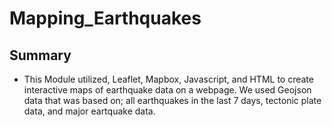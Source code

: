 # Mapping_Earthquakes
## Summary
- This Module utilized, Leaflet, Mapbox, Javascript, and HTML to create interactive maps of earthquake data on a webpage. We used Geojson data that was based on; all earthquakes in the last 7 days, tectonic plate data, and major eartquake data.